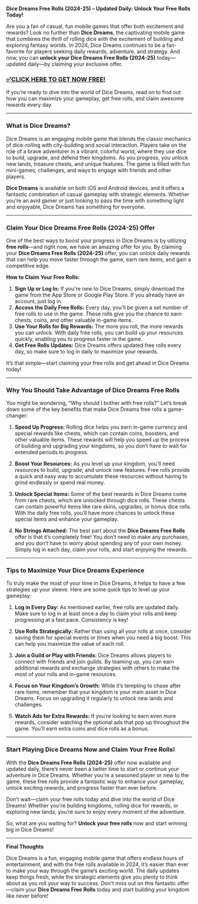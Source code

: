 **Dice Dreams Free Rolls (2024-25) – Updated Daily: Unlock Your Free Rolls Today!**

Are you a fan of casual, fun mobile games that offer both excitement and rewards? Look no further than **Dice Dreams**, the captivating mobile game that combines the thrill of rolling dice with the excitement of building and exploring fantasy worlds. In 2024, Dice Dreams continues to be a fan-favorite for players seeking daily rewards, adventure, and strategy. And now, you can **unlock your Dice Dreams Free Rolls (2024-25)** today—updated daily—by claiming your exclusive offer.

### [✅CLICK HERE TO GET NOW FREE!](https://freeforyou.xyz/dice/dreams/)

If you’re ready to dive into the world of Dice Dreams, read on to find out how you can maximize your gameplay, get free rolls, and claim awesome rewards every day. 

---

### What is Dice Dreams?

Dice Dreams is an engaging mobile game that blends the classic mechanics of dice-rolling with city-building and social interaction. Players take on the role of a brave adventurer in a vibrant, colorful world, where they use dice to build, upgrade, and defend their kingdoms. As you progress, you unlock new lands, treasure chests, and unique features. The game is filled with fun mini-games, challenges, and ways to engage with friends and other players.

**Dice Dreams** is available on both iOS and Android devices, and it offers a fantastic combination of casual gameplay with strategic elements. Whether you’re an avid gamer or just looking to pass the time with something light and enjoyable, Dice Dreams has something for everyone.

---

### Claim Your Dice Dreams Free Rolls (2024-25) Offer

One of the best ways to boost your progress in Dice Dreams is by utilizing **free rolls**—and right now, we have an amazing offer for you. By claiming your **Dice Dreams Free Rolls (2024-25)** offer, you can unlock daily rewards that can help you move faster through the game, earn rare items, and gain a competitive edge.

**How to Claim Your Free Rolls:**
1. **Sign Up or Log In:** If you're new to Dice Dreams, simply download the game from the App Store or Google Play Store. If you already have an account, just log in.
2. **Access the Daily Free Rolls:** Every day, you'll be given a set number of free rolls to use in the game. These rolls give you the chance to earn chests, coins, and other valuable in-game items.
3. **Use Your Rolls for Big Rewards:** The more you roll, the more rewards you can unlock. With daily free rolls, you can build up your resources quickly, enabling you to progress faster in the game.
4. **Get Free Rolls Updates:** Dice Dreams offers updated free rolls every day, so make sure to log in daily to maximize your rewards. 

It’s that simple—start claiming your free rolls and get ahead in Dice Dreams today!

---

### Why You Should Take Advantage of Dice Dreams Free Rolls

You might be wondering, “Why should I bother with free rolls?” Let’s break down some of the key benefits that make Dice Dreams free rolls a game-changer:

1. **Speed Up Progress:** Rolling dice helps you earn in-game currency and special rewards like chests, which can contain coins, boosters, and other valuable items. These rewards will help you speed up the process of building and upgrading your kingdoms, so you don’t have to wait for extended periods to progress.
   
2. **Boost Your Resources:** As you level up your kingdom, you'll need resources to build, upgrade, and unlock new features. Free rolls provide a quick and easy way to accumulate these resources without having to grind endlessly or spend real money.
   
3. **Unlock Special Items:** Some of the best rewards in Dice Dreams come from rare chests, which are unlocked through dice rolls. These chests can contain powerful items like rare skins, upgrades, or bonus dice rolls. With the daily free rolls, you’ll have more chances to unlock these special items and enhance your gameplay.

4. **No Strings Attached:** The best part about the **Dice Dreams Free Rolls** offer is that it’s completely free! You don’t need to make any purchases, and you don’t have to worry about spending any of your own money. Simply log in each day, claim your rolls, and start enjoying the rewards.

---

### Tips to Maximize Your Dice Dreams Experience

To truly make the most of your time in Dice Dreams, it helps to have a few strategies up your sleeve. Here are some quick tips to level up your gameplay:

1. **Log in Every Day:** As mentioned earlier, free rolls are updated daily. Make sure to log in at least once a day to claim your rolls and keep progressing at a fast pace. Consistency is key!
   
2. **Use Rolls Strategically:** Rather than using all your rolls at once, consider saving them for special events or times when you need a big boost. This can help you maximize the value of each roll.

3. **Join a Guild or Play with Friends:** Dice Dreams allows players to connect with friends and join guilds. By teaming up, you can earn additional rewards and exchange strategies with others to make the most of your rolls and in-game resources.

4. **Focus on Your Kingdom’s Growth:** While it’s tempting to chase after rare items, remember that your kingdom is your main asset in Dice Dreams. Focus on upgrading it regularly to unlock new lands and challenges.

5. **Watch Ads for Extra Rewards:** If you’re looking to earn even more rewards, consider watching the optional ads that pop up throughout the game. You’ll earn extra coins and dice rolls as a bonus.

---

### Start Playing Dice Dreams Now and Claim Your Free Rolls!

With the **Dice Dreams Free Rolls (2024-25)** offer now available and updated daily, there’s never been a better time to start or continue your adventure in Dice Dreams. Whether you’re a seasoned player or new to the game, these free rolls provide a fantastic way to enhance your gameplay, unlock exciting rewards, and progress faster than ever before.

Don’t wait—claim your free rolls today and dive into the world of Dice Dreams! Whether you're building kingdoms, rolling dice for rewards, or exploring new lands, you’re sure to enjoy every moment of the adventure. 

So, what are you waiting for? **Unlock your free rolls** now and start winning big in Dice Dreams!

---

**Final Thoughts**

Dice Dreams is a fun, engaging mobile game that offers endless hours of entertainment, and with the free rolls available in 2024, it’s easier than ever to make your way through the game’s exciting world. The daily updates keep things fresh, while the strategic elements give you plenty to think about as you roll your way to success. Don't miss out on this fantastic offer—claim your **Dice Dreams Free Rolls** today and start building your kingdom like never before!
